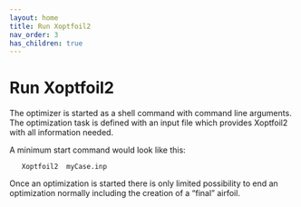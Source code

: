 ```yaml
---
layout: home
title: Run Xoptfoil2
nav_order: 3
has_children: true
---
```


# Run Xoptfoil2

The optimizer is started as a shell command with command line arguments. The optimization task is defined with an input file which provides Xoptfoil2 with all information needed. 

A minimum start command would look like this: 

```
   Xoptfoil2  myCase.inp  
```
Once an optimization is started there is only limited possibility to end an optimization normally including the creation of a “final” airfoil. 

